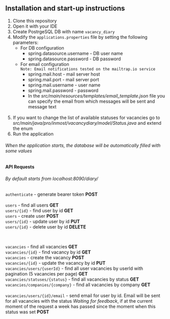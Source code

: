 ## Installation and start-up instructions
1) Clone this repository<br>
2) Open it with your IDE<br>
3) Create PostrgeSQL DB with name `vacancy_diary`<br>
4) Modify the `applications.properties` file by setting the following parameters:    
    - For DB configuration
        * spring.datasource.username - DB user name
        * spring.datasource.password - DB password
    - For email configuration<br>
    `Note: Email notifications tested on the mailtrap.io service`
        * spring.mail.host - mail server host
        * spring.mail.port - mail server port
        * spring.mail.username - user name
        * spring.mail.password -  password
        * In the _src/main/resources/templates/email_template.json_ file you can specify the email from 
        which messages will be sent and message text
    <br>
5) If you want to change the list of available statuses for vacancies go to 
_src/main/java/pro/inmost/vacancydiary/model/Status.java_ and extend the enum<br>
6) Run the application<br>
###### When the application starts, the database will be automatically filled with some values
#### API Requests 
###### By default starts from _localhost:8090/diary/_
`authenticate` - generate bearer token **POST**<br>
<br>
`users` - find all users **GET**<br>
`users/{id}` - find user by id **GET**<br>
`users` - create user **POST**<br>
`users/{id}` - update user by id **PUT**<br>
`users/{id}` - delete user by id **DELETE**<br>

<br>

`vacancies` - find all vacancies  **GET**<br>
`vacancies/{id}` - find vacancy by id **GET**<br>
`vacancies` - create the vacancy **POST**<br>
`vacancies/{id}` - update the vacancy by id **PUT**<br>
`vacancies/users/{userId}` - find all user vacancies by userId with pagination (5 vacancies per page) **GET**<br>
`vacancies/statuses/{status}` - find all vacancies by status **GET**<br>
`vacancies/companies/{company}` - find all vacancies by company **GET**<br>
<br>
`vacancies/users/{id}/email` - send email for user by id. 
Email will be sent for all vacancies with the status _Waiting for feedback_, if at the current moment of the request a week has passed since the moment when this status was set **POST**<br>
 

